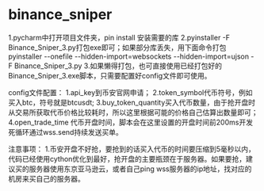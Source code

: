 # binance_sniper

1.pycharm中打开项目文件夹，pin install 安装需要的库
2.pyinstaller -F Binance_Sniper_3.py打包exe即可；如果部分库丢失，用下面命令打包
pyinstaller --onefile --hidden-import=websockets --hidden-import=ujson -F Binance_Sniper_3.py
3.如果懒得打包，也可直接使用已经打包好的Binance_Sniper_3.exe脚本，只需要配置好config文件即可使用。


config文件配置：
1.api_key到币安官网申请；
2.token_symbol代币符号，例如买入btc，符号就是btcusdt;
3.buy_token_quantity买入代币数量，由于抢开盘时从交易所获取代币价格比较耗时，所以这里根据可能的价格自己估算出数量即可；
4.open_trade_time 代币开盘时间，脚本会在这里设置的开盘时间前200ms开发死循环通过wss.send持续发送买单。

注意事项：
1.币安开盘不好抢，要抢到的话买入代币的时间要压缩到5毫秒以内，代码已经使用cython优化到最好，抢开盘的主要瓶颈在于服务器。如果要抢，建议买的服务器使用东京亚马逊云，或者自己ping wss服务器的ip地址，找对应的机房来买自己的服务器。
